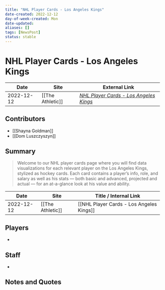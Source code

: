 ```yaml
---
title: "NHL Player Cards - Los Angeles Kings"
date-created: 2022-12-12
day-of-week-created: Mon
date-updated: 
aliases: []
tags: [NewsPost]
status: stable
---
```


# NHL Player Cards - Los Angeles Kings

| Date       | Site | External Link                                                                                                              |
| ---------- | ---- | -------------------------------------------------------------------------------------------------------------------------- |
| 2022-12-12 | [[The Athletic]]     | [*NHL Player Cards - Los Angeles Kings*](https://theathletic.com/3989346/2022/12/12/nhl-player-cards-los-angeles-kings-2/) |

## Contributors
- [[Shayna Goldman]]
- [[Dom Luszczyszyn]]

## Summary
> Welcome to our NHL player cards page where you will find data visualizations for each relevant player on the Los Angeles Kings, stylized as hockey cards. Each card contains a player’s info, role, and salary as well as his stats — both basic and advanced, projected and actual — for an at-a-glance look at his value and ability.

| Date       | Site             | Title / Internal Link                    |
| ---------- | ---------------- | ---------------------------------------- |
| 2022-12-12 | [[The Athletic]] | [[NHL Player Cards - Los Angeles Kings]] |

## Players
- 

## Staff
- 

## Notes and Quotes

